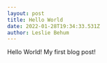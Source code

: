```yaml
---
layout: post
title: Hello World
date: 2022-01-28T19:34:33.531Z
author: Leslie Behum
---
```

Hello World! My first blog post!